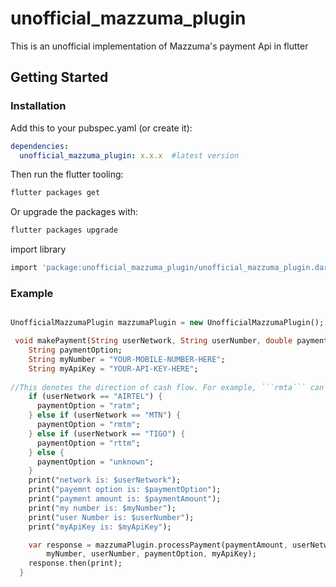 # unofficial_mazzuma_plugin

This is an unofficial implementation of Mazzuma&#x27;s payment Api in flutter

## Getting Started

### Installation

Add this to your pubspec.yaml (or create it):

```yaml
dependencies:
  unofficial_mazzuma_plugin: x.x.x  #latest version
```

Then run the flutter tooling:

```bash
flutter packages get
```

Or upgrade the packages with:

```bash
flutter packages upgrade
```

import library
```bash
import 'package:unofficial_mazzuma_plugin/unofficial_mazzuma_plugin.dart';
```


### Example

```dart

UnofficialMazzumaPlugin mazzumaPlugin = new UnofficialMazzumaPlugin();

 void makePayment(String userNetwork, String userNumber, double paymentAmount) {
    String paymentOption;
    String myNumber = "YOUR-MOBILE-NUMBER-HERE"; 
    String myApiKey = "YOUR-API-KEY-HERE";
    
//This denotes the direction of cash flow. For example, ```rmta``` can be understood as an acronym of the phrase ‘receive mtn to airtel’, which means you would be receiving money to your Airtel account (the recipient number) from an MTN number(the sender). This format would hold for all transaction requests sent to the API. Do not forget to append the r at beginning.
    if (userNetwork == "AIRTEL") {
      paymentOption = "ratm"; 
    } else if (userNetwork == "MTN") {
      paymentOption = "rmtm";
    } else if (userNetwork == "TIGO") {
      paymentOption = "rttm";
    } else {
      paymentOption = "unknown";
    }
    print("network is: $userNetwork");
    print("payemnt option is: $paymentOption");
    print("payment amount is: $paymentAmount");
    print("my number is: $myNumber");
    print("user Number is: $userNumber");
    print("myApiKey is: $myApiKey");

    var response = mazzumaPlugin.processPayment(paymentAmount, userNetwork,
        myNumber, userNumber, paymentOption, myApiKey);
    response.then(print);
  }
```